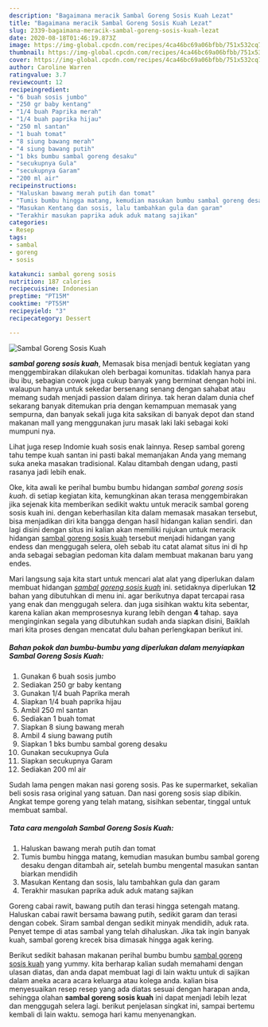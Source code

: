 ```yaml
---
description: "Bagaimana meracik Sambal Goreng Sosis Kuah Lezat"
title: "Bagaimana meracik Sambal Goreng Sosis Kuah Lezat"
slug: 2339-bagaimana-meracik-sambal-goreng-sosis-kuah-lezat
date: 2020-08-18T01:46:19.873Z
image: https://img-global.cpcdn.com/recipes/4ca46bc69a06bfbb/751x532cq70/sambal-goreng-sosis-kuah-foto-resep-utama.jpg
thumbnail: https://img-global.cpcdn.com/recipes/4ca46bc69a06bfbb/751x532cq70/sambal-goreng-sosis-kuah-foto-resep-utama.jpg
cover: https://img-global.cpcdn.com/recipes/4ca46bc69a06bfbb/751x532cq70/sambal-goreng-sosis-kuah-foto-resep-utama.jpg
author: Caroline Warren
ratingvalue: 3.7
reviewcount: 12
recipeingredient:
- "6 buah sosis jumbo"
- "250 gr baby kentang"
- "1/4 buah Paprika merah"
- "1/4 buah paprika hijau"
- "250 ml santan"
- "1 buah tomat"
- "8 siung bawang merah"
- "4 siung bawang putih"
- "1 bks bumbu sambal goreng desaku"
- "secukupnya Gula"
- "secukupnya Garam"
- "200 ml air"
recipeinstructions:
- "Haluskan bawang merah putih dan tomat"
- "Tumis bumbu hingga matang, kemudian masukan bumbu sambal goreng desaku dengan ditambah air, setelah bumbu mengental masukan santan biarkan mendidih"
- "Masukan Kentang dan sosis, lalu tambahkan gula dan garam"
- "Terakhir masukan paprika aduk aduk matang sajikan"
categories:
- Resep
tags:
- sambal
- goreng
- sosis

katakunci: sambal goreng sosis 
nutrition: 187 calories
recipecuisine: Indonesian
preptime: "PT15M"
cooktime: "PT55M"
recipeyield: "3"
recipecategory: Dessert

---
```



![Sambal Goreng Sosis Kuah](https://img-global.cpcdn.com/recipes/4ca46bc69a06bfbb/751x532cq70/sambal-goreng-sosis-kuah-foto-resep-utama.jpg)

<b><i>sambal goreng sosis kuah</i></b>, Memasak bisa menjadi bentuk kegiatan yang menggembirakan dilakukan oleh berbagai komunitas. tidaklah hanya para ibu ibu, sebagian cowok juga cukup banyak yang berminat dengan hobi ini. walaupun hanya untuk sekedar bersenang senang dengan sahabat atau memang sudah menjadi passion dalam dirinya. tak heran dalam dunia chef sekarang banyak ditemukan pria dengan kemampuan memasak yang sempurna, dan banyak sekali juga kita saksikan di banyak depot dan stand makanan mall yang menggunakan juru masak laki laki sebagai koki mumpuni nya.

Lihat juga resep Indomie kuah sosis enak lainnya. Resep sambal goreng tahu tempe kuah santan ini pasti bakal memanjakan Anda yang memang suka aneka masakan tradisional. Kalau ditambah dengan udang, pasti rasanya jadi lebih enak.

Oke, kita awali ke perihal bumbu bumbu hidangan <i>sambal goreng sosis kuah</i>. di setiap kegiatan kita, kemungkinan akan terasa menggembirakan jika sejenak kita memberikan sedikit waktu untuk meracik sambal goreng sosis kuah ini. dengan keberhasilan kita dalam memasak masakan tersebut, bisa menjadikan diri kita bangga dengan hasil hidangan kalian sendiri. dan lagi disini dengan situs ini kalian akan memiliki rujukan untuk meracik hidangan <u>sambal goreng sosis kuah</u> tersebut menjadi hidangan yang endess dan menggugah selera, oleh sebab itu catat alamat situs ini di hp anda sebagai sebagian pedoman kita dalam membuat makanan baru yang endes.


Mari langsung saja kita start untuk mencari alat alat yang diperlukan dalam membuat hidangan <u><i>sambal goreng sosis kuah</i></u> ini. setidaknya diperlukan <b>12</b> bahan yang dibutuhkan di menu ini. agar berikutnya dapat tercapai rasa yang enak dan menggugah selera. dan juga sisihkan waktu kita sebentar, karena kalian akan memprosesnya kurang lebih dengan <b>4</b> tahap. saya menginginkan segala yang dibutuhkan sudah anda siapkan disini, Baiklah mari kita proses dengan mencatat dulu bahan perlengkapan berikut ini.

<!--inarticleads1-->

##### Bahan pokok dan bumbu-bumbu yang diperlukan dalam menyiapkan Sambal Goreng Sosis Kuah:

1. Gunakan 6 buah sosis jumbo
1. Sediakan 250 gr baby kentang
1. Gunakan 1/4 buah Paprika merah
1. Siapkan 1/4 buah paprika hijau
1. Ambil 250 ml santan
1. Sediakan 1 buah tomat
1. Siapkan 8 siung bawang merah
1. Ambil 4 siung bawang putih
1. Siapkan 1 bks bumbu sambal goreng desaku
1. Gunakan secukupnya Gula
1. Siapkan secukupnya Garam
1. Sediakan 200 ml air


Sudah lama pengen makan nasi goreng sosis. Pas ke supermarket, sekalian beli sosis rasa original yang satuan. Dan nasi goreng sosis siap dibikin. Angkat tempe goreng yang telah matang, sisihkan sebentar, tinggal untuk membuat sambal. 

<!--inarticleads2-->

##### Tata cara mengolah Sambal Goreng Sosis Kuah:

1. Haluskan bawang merah putih dan tomat
1. Tumis bumbu hingga matang, kemudian masukan bumbu sambal goreng desaku dengan ditambah air, setelah bumbu mengental masukan santan biarkan mendidih
1. Masukan Kentang dan sosis, lalu tambahkan gula dan garam
1. Terakhir masukan paprika aduk aduk matang sajikan


Goreng cabai rawit, bawang putih dan terasi hingga setengah matang. Haluskan cabai rawit bersama bawang putih, sedikit garam dan terasi dengan cobek. Siram sambal dengan sedikit minyak mendidih, aduk rata. Penyet tempe di atas sambal yang telah dihaluskan. Jika tak ingin banyak kuah, sambal goreng krecek bisa dimasak hingga agak kering. 

Berikut sedikit bahasan makanan perihal bumbu bumbu <u>sambal goreng sosis kuah</u> yang yummy. kita berharap kalian sudah memahami dengan ulasan diatas, dan anda dapat membuat lagi di lain waktu untuk di sajikan dalam aneka acara acara keluarga atau kolega anda. kalian bisa menyesuaikan resep resep yang ada diatas sesuai dengan harapan anda, sehingga olahan <b>sambal goreng sosis kuah</b> ini dapat menjadi lebih lezat dan menggugah selera lagi. berikut penjelasan singkat ini, sampai bertemu kembali di lain waktu. semoga hari kamu menyenangkan.
